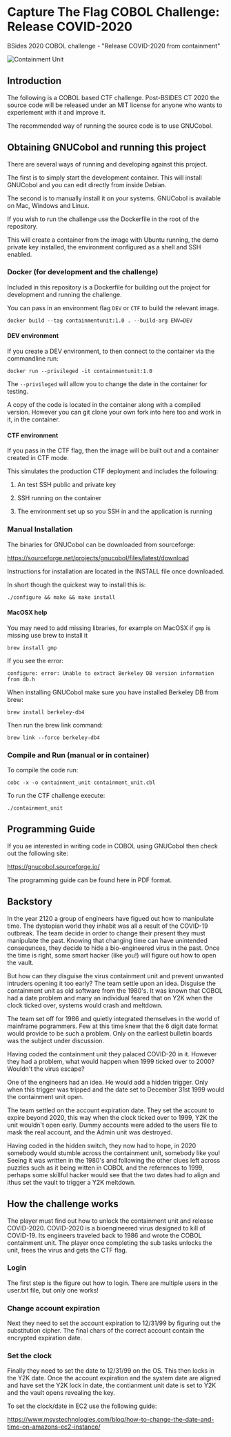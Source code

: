 # Capture The Flag COBOL Challenge: Release COVID-2020 

BSides 2020 COBOL challenge - "Release COVID-2020 from containment"

![Containment Unit](COBOL.png "Cobol containment Unit")


## Introduction

The following is a COBOL based CTF challenge. Post-BSIDES CT 2020 the source code will be released under an MIT license
for anyone who wants to experiement with it and improve it.

The recommended way of running the source code is to use GNUCobol.


## Obtaining GNUCobol and running this project

There are several ways of running and developing against this project.

The first is to simply start the development container. This will install GNUCobol and you can edit 
directly from inside Debian.

The second is to manually install it on your systems. GNUCobol is available on Mac, Windows and Linux.

If you wish to run the challenge use the Dockerfile in the root of the repository.

This will create a container from the image with Ubuntu running, the demo private key installed, the environment configured as
a shell and SSH enabled. 


### Docker (for development and the challenge)

Included in this repository is a Dockerfile for building out the project for development and running the challenge.

You can pass in an environment flag `DEV` or `CTF` to build the relevant image.

```
docker build --tag containmentunit:1.0 . --build-arg ENV=DEV
```

#### DEV environment 

If you create a DEV environment, to then connect to the container via the commandline run:

```
docker run --privileged -it containmentunit:1.0
```

The `--privileged` will allow you to change the date in the container for testing. 

A copy of the code is located in the container along with a compiled version. However you can git clone your own fork into here too
and work in it, in the container. 


#### CTF environment 

If you pass in the CTF flag, then the image will be built out and a container created in CTF mode.

This simulates the production CTF deployment and includes the following:

1. An test SSH public and private key

2. SSH running on the container

3. The environment set up so you SSH in and the application is running 


### Manual Installation 
The binaries for GNUCobol can be downloaded from sourceforge:

https://sourceforge.net/projects/gnucobol/files/latest/download

Instructions for installation are located in the INSTALL file once downloaded.

In short though the quickest way to install this is:

```
./configure && make && make install
```


#### MacOSX help

You may need to add missing libraries, for example on MacOSX if `gmp` is missing 
use brew to install it

```
brew install gmp

```

If you see the error:

```
configure: error: Unable to extract Berkeley DB version information from db.h
```

When installing GNUCobol make sure you have installed Berkeley DB from brew:

```
brew install berkeley-db4
```

Then run the brew link command:

```
brew link --force berkeley-db4
```

### Compile and Run (manual or in container)

To compile the code run:

```
cobc -x -o containment_unit containment_unit.cbl
```

To run the CTF challenge execute:

```
./containment_unit
```

## Programming Guide

If you ae interested in writing code in COBOL using GNUCobol then check out the following site:

https://gnucobol.sourceforge.io/

The programming guide can be found here in PDF format.


## Backstory

In the year 2120 a group of engineers have figued out how to manipulate time. The dystopian world they
inhabit was all a result of the COVID-19 outbreak. The team decide in order to change their present
they must manipulate the past. Knowing that changing time can have unintended consequnces, they 
decide to hide a bio-engineered virus in the past. Once the time is right, some smart 
hacker (like you!) will figure out how to open the vault.

But how can they disguise the virus containment unit and prevent unwanted intruders opening it
too early? The team settle upon an idea. Disguise the containment unit as old software from 
the 1980's. It was known that COBOL had a date problem and many an individual feared that on Y2K when 
the clock ticked over, systems would crash and meltdown.

The team set off for 1986 and quietly integrated themselves in the world of mainframe pogrammers.
Few at this time knew that the 6 digit date format would provide to be such a problem. Only
on the earliest bulletin boards was the subject under discussion.

Having coded the containment unit they palaced COVID-20 in it. However they had a problem,
what would happen when 1999 ticked over to 2000? Wouldn't the virus escape?

One of the engineers had an idea. He would add a hidden trigger. Only when this trigger was 
tripped and the date set to December 31st 1999 would the containment unit open.

The team settled on the account expiration date. They set the account to expire 
beyond 2020, this way when the clock ticked over to 1999, Y2K the unit wouldn't open early.
Dummy accounts were added to the users file to mask the real account, and the Admin unit was destroyed.

Having coded in the hidden switch, they now had to hope, in 2020 somebody would stumble across
the containment unit, somebody like you! Seeing it was written in the 1980's and following the other clues left 
across puzzles such as it being witten in COBOL and the references to 1999, perhaps some 
skillful hacker would see that the two dates had to align and ithus set the vault to trigger a 
Y2K meltdown.


## How the challenge works

The player must find out how to unlock the containment unit and release COVID-2020.
COVID-2020 is a bioengineered virus designed to kill of COVID-19. Its engineers traveled
back to 1986 and wrote the COBOL containment unit. The player once completing the sub tasks
unlocks the unit, frees the virus and gets the CTF flag.

### Login

The first step is the figure out how to login. There are multiple users in the 
user.txt file, but only one works!

### Change account expiration

Next they need to set the account expiration to 
12/31/99 by figuring out the substitution cipher.
The final chars of the correct account contain the encrypted expiration date.

### Set the clock

Finally they need to set the date to 12/31/99 on the OS.
This then locks in the Y2K date. Once the account expiration 
and the system date are aligned and have set the Y2K lock in date,
the contianment unit date is set to Y2K and the vault opens 
revealing the key.

To set the clock/date in EC2 use the following guide:

https://www.msystechnologies.com/blog/how-to-change-the-date-and-time-on-amazons-ec2-instance/


